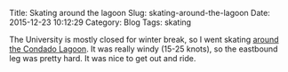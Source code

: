 Title: Skating around the lagoon
Slug: skating-around-the-lagoon
Date: 2015-12-23 10:12:29
Category: Blog
Tags: skating

The University is mostly closed for winter break, so I went skating
[around the Condado Lagoon](http://www.mapmyfitness.com/workout/1285868591).
It was really windy (15-25 knots), so the eastbound leg was pretty
hard. It was nice to get out and ride.
